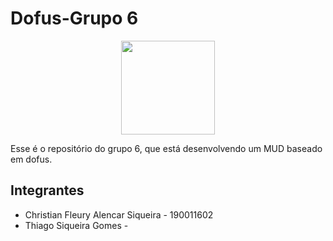 # Dofus-Grupo 6


<p align="center">
  <img width="150" src="">
</p>

Esse é o repositório do grupo 6, que está desenvolvendo um MUD baseado em dofus.

## Integrantes
* Christian Fleury Alencar Siqueira - 190011602
* Thiago Siqueira Gomes -

